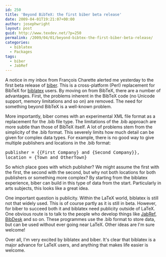 ```yaml
---
id: 250
title: 'Beyond BibTeX: the first biber beta release'
date: 2009-04-01T19:21:07+00:00
author: josephwright
layout: post
guid: http://www.texdev.net/?p=250
permalink: /2009/04/01/beyond-bibtex-the-first-biber-beta-release/
categories:
  - biblatex
  - Packages
tags:
  - biber
  - JabRef
---
```

A notice in my inbox from François Charette alerted me yesterday to the first beta release of <a title="A BibTeX replacement for users of biblatex" href="http://biblatex-biber.sourceforge.net/">biber</a>. This is a cross-platform (Perl) replacement for BibTeX for <a title="Bibliographies in LaTeX using BibTeX for sorting only" href="http://www.ctan.org/pkg/biblatex">biblatex</a> users. By moving on from BibTeX, there are a number of advantages. First, the problems inherent in the BibTeX code (no Unicode support, memory limitations and so on) are removed. The need for something beyond BibTeX is a well-known problem.

More importantly, biber comes with an experimental XML file format as a replacement for the .bib file type. The limitations of the .bib approach are more subtle than those of BibTeX itself. A lot of problems stem from the simplicity of the .bib format. This severely limits how much detail can be given for complex data types. For example, there is no good way to give multiple publishers and locations in the .bib format:
<!-- {% raw %} -->
<pre>publisher = {{First Company} and {Second Company}},
location = {Town and OtherTown}</pre>
<!-- {% endraw %} -->
So which place goes with which publisher? We might assume the first with the first, the second with the second, but why not both locations for both publishers or something more complex? By starting from the biblatex experience, biber can build in this type of data from the start. Particularly in arts subjects, this looks like a great idea.

One important question is publicity. Within the LaTeX world, biblatex is still not that widely used. This is of course partly as it is still in beta. However, for biber to succeed both it and biblatex need publicity outside of LaTeX. One obvious route is to talk to the people who develop things like <a title="JabRef reference manager" href="http://jabref.sourceforge.net/">JabRef</a>, <a title="BibDesk" href="http://bibdesk.sourceforge.net/">BibDesk</a> and so on. These programmes use the .bib format to store data, but can be used without ever going near LaTeX. Other ideas are I'm sure welcome!

Over all, I'm very excited by biblatex and biber. It's clear that biblatex is a major advance for LaTeX users, and anything that makes life easier is welcome.
